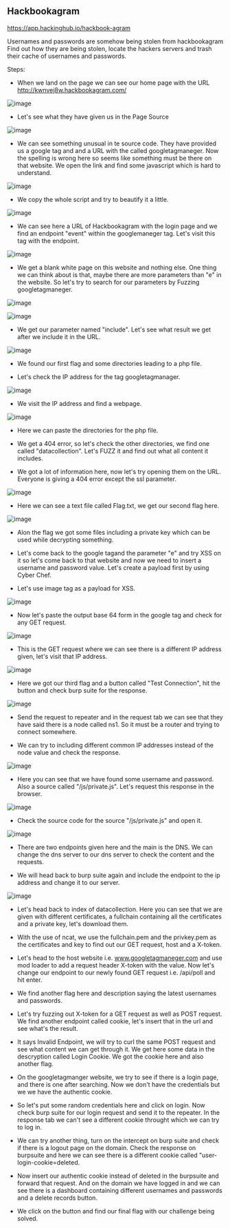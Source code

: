 ## Hackbookagram 
https://app.hackinghub.io/hackbook-agram

Usernames and passwords are somehow being stolen from hackbookagram
Find out how they are being stolen, locate the hackers servers and trash their cache of usernames and passwords.

Steps: 

* When we land on the page we can see our home page with the URL http://kwnvej8w.hackbookagram.com/ 

![image](https://github.com/ocoretech/Sahil-workbook/assets/67775716/98cb4781-d86a-418e-b54d-bc46bafe3316)


* Let's see what they have given us in the Page Source

![image](https://github.com/ocoretech/Sahil-workbook/assets/67775716/dbaf8745-032e-412d-88e9-022465b3d588)


* We can see something unusual in te source code. They have provided us a google tag and and a URL with the called googletagmaneger. Now the spelling is wrong here so seems like something must be there on that website. We open the link and find some javascript which is hard to understand. 

![image](https://github.com/ocoretech/Sahil-workbook/assets/67775716/87b8c35a-d548-4249-afb3-6959edcb4288)


* We copy the whole script and try to beautify it a little.

![image](https://github.com/ocoretech/Sahil-workbook/assets/67775716/2af1eb88-5eaa-4337-8bcd-981333327202)


* We can see here a URL of Hackbookagram with the login page and we find an endpoint "event" within the googlemaneger tag. Let's visit this tag with the endpoint.

![image](https://github.com/ocoretech/Sahil-workbook/assets/67775716/a1c6cfed-a689-423e-aa3d-35d65e2c5652)


* We get a blank white page on this website and nothing else. One thing we can think about is that, maybe there are more parameters than "e" in the website. So let's try to search for our parameters by Fuzzing googletagmaneger.

![image](https://github.com/ocoretech/Sahil-workbook/assets/67775716/1578b0e3-f49d-478d-8b45-3fe1a1fb5ac6)


![image](https://github.com/ocoretech/Sahil-workbook/assets/67775716/04216139-b16d-4fcf-80b1-931f637f9ff4)


* We get our parameter named "include". Let's see what result we get after we include it in the URL.

![image](https://github.com/ocoretech/Sahil-workbook/assets/67775716/4cf8c97a-9262-4d93-b3ef-87408f14e3e0)


* We found our first flag and some directories leading to a php file.

* Let's check the IP address for the tag googletagmanager.

![image](https://github.com/ocoretech/Sahil-workbook/assets/67775716/48f3eb61-8174-45cb-bc1b-65df71ad0ea6)


* We visit the IP address and find a webpage.

![image](https://github.com/ocoretech/Sahil-workbook/assets/67775716/747c6937-9aea-46e9-be89-a27d10657cdb)


* Here we can paste the directories for the php file.

* We get a 404 error, so let's check the other directories, we find one called "datacollection". Let's FUZZ it and find out what all content it includes.

* We got a lot of information here, now let's try opening them on the URL. Everyone is giving a 404 error except the ssl parameter.

![image](https://github.com/ocoretech/Sahil-workbook/assets/67775716/bd3c845e-c27b-46ee-b2a3-bb91fd6e5e2c)


* Here we can see a text file called Flag.txt, we get our second flag here.

![image](https://github.com/ocoretech/Sahil-workbook/assets/67775716/c776e982-fa83-48b0-b521-2c71cab91464)


* Alon the flag we got some files including a private key which can be used while decrypting something. 

* Let's come back to the google tagand the parameter "e" and try XSS on it so let's come back to that website and now we need to insert a username and password value. Let's create a payload first by using Cyber Chef.

* Let's use image tag as a payload for XSS. 

![image](https://github.com/ocoretech/Sahil-workbook/assets/67775716/76b08714-7979-4a05-b74b-05204f54cd1d)


* Now let's paste the output base 64 form in the google tag and check for any GET request.

![image](https://github.com/ocoretech/Sahil-workbook/assets/67775716/6eaf37c0-6781-42ee-b530-5eab0d862f38)


* This is the GET request where we can see there is a different IP address given, let's visit that IP address.

![image](https://github.com/ocoretech/Sahil-workbook/assets/67775716/31980d44-a383-4d77-89aa-b198368dd05c)


* Here we got our third flag and a button called "Test Connection", hit the button and check burp suite for the response. 

![image](https://github.com/ocoretech/Sahil-workbook/assets/67775716/f74cc87b-9b92-458c-8ecb-3971cbfa3a17)


* Send the request to repeater and in the request tab we can see that they have said there is a node called ns1. So it must be a router and trying to connect somewhere.

* We can try to including different common IP addresses instead of the node value and check the response.

![image](https://github.com/ocoretech/Sahil-workbook/assets/67775716/1db6b2f1-796c-4a79-bc38-048570da8e3d)

* Here you can see that we have found some username and password. Also a source called "/js/private.js". Let's request this response in the browser.

![image](https://github.com/ocoretech/Sahil-workbook/assets/67775716/3d6aa7d8-4300-46f4-9b2d-a00a4d04491a)


* Check the source code for the source "/js/private.js" and open it.

![image](https://github.com/ocoretech/Sahil-workbook/assets/67775716/d287fe24-b902-4bcd-804f-8fd1832b80b8)


* There are two endpoints given here and the main is the DNS. We can change the dns server to our dns server to check the content and the requests.

* We will head back to burp suite again and include the endpoint to the ip address and change it to our server.

![image](https://github.com/ocoretech/Sahil-workbook/assets/67775716/1aa125ea-b65a-44b1-9417-fc19cad08ed5)

* Let's head back to index of datacollection. Here you can see that we are given with different certificates, a fullchain containing all the certificates and a private key, let's download them.

* With the use of ncat, we use the fullchain.pem and the privkey.pem as the certificates and key to find out our GET request, host and a X-token.

* Let's head to the host website i.e. www.googletagmaneger.com and use mod loader to add a request header X-token with the value. Now let's change our endpoint to our newly found GET request i.e. /api/poll and hit enter.

* We find another flag here and description saying the latest usernames and passwords. 

* Let's try fuzzing out X-token for a GET request as well as POST request. We find another endpoint called cookie, let's insert that in the url and see what's the result.

* It says Invalid Endpoint, we will try to curl the same POST request and see what content we can get through it. We get here some data in the descryption called Login Cookie. We got the cookie here and also another flag.

* On the googletagmanger website, we try to see if there is a login page, and there is one after searching. Now we don't have the credentials but we we have the authentic cookie.

* So let's put some random credentials here and click on login. Now check burp suite for our login request and send it to the repeater. In the response tab we can't see a different cookie throught which we can try to log in.

* We can try another thing, turn on the intercept on burp suite and check if there is a logout page on the domain. Check the response on burpsuite and here we can see there is a different cookie called "user-login-cookie=deleted.

* Now insert our authentic cookie instead of deleted in the burpsuite and forward that request. And on the domain we have logged in and we can see there is a dashboard containing different usernames and passwords and a delete records button.

* We click on the button and find our final flag with our challenge being solved.



